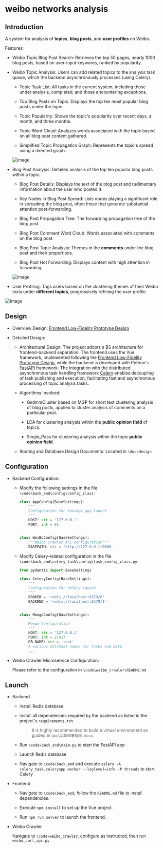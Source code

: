 # weibo networks analysis

## Introduction

A system for analysis of **topics**, **blog posts**, and **user profiles** on Weibo.

Features:

- Weibo Topic Blog Post Search: Retrieves the top 50 pages, nearly 1000 blog posts, based on user-input keywords, ranked by popularity.

- Weibo Topic Analysis: Users can add related topics to the analysis task queue, which the backend asynchronously processes (using Celery).
  
  - Topic Task List: All tasks in the current system, including those under analysis, completed, and those encountering exceptions.
  
  - Top Blog Posts on Topic: Displays the top ten most popular blog posts under the topic.
  
  - Topic Popularity: Shows the topic's popularity over recent days, a month, and three months.
  
  - Topic Word Cloud: Analyzes words associated with the topic based on all blog post content gathered.
  
  - Simplified Topic Propagation Graph: Represents the topic's spread using a directed graph.
  
  ![image](https://github.com/AndyZhang1999/Meida_network_via_weibo/assets/90740478/200d947e-90df-459c-b6e1-4ecaa8a1c462)


- Blog Post Analysis: Detailed analysis of the top ten popular blog posts within a topic.
  
  - Blog Post Details: Displays the text of the blog post and rudimentary information about the user who posted it.
  
  - Key Nodes in Blog Post Spread: Lists nodes playing a significant role in spreading the blog post, often those that generate substantial attention post-forwarding.
  
  - Blog Post Propagation Tree: The forwarding propagation tree of the blog post.
  
  - Blog Post Comment Word Cloud: Words associated with comments on the blog post.
  
  - Blog Post Topic Analysis: Themes in the **comments** under the blog post and their proportions.
  
  - Blog Post Hot Forwarding: Displays content with high attention in forwarding.
  
  ![image](https://github.com/AndyZhang1999/Meida_network_via_weibo/assets/90740478/77859f51-fe4f-4784-bc73-9b033b48d24a)


- User Profiling: Tags users based on the clustering themes of their Weibo texts under **different topics**, progressively refining the user profile.
  
![image](https://github.com/AndyZhang1999/Meida_network_via_weibo/assets/90740478/7763fd87-e38a-4f5a-922e-91f9619fb47b)


## Design

* Overview Design: [Frontend Low-Fidelity Prototype Design](https://modao.cc/app/096f66e13ccb38c83e73e67f3fbdb091526d900b?simulator_type=outside_artboard)

* Detailed Design:
  
  * Architectural Design: The project adopts a BS architecture for frontend-backend separation. The frontend uses the Vue framework, implemented following the [Frontend Low-Fidelity Prototype Design](https://modao.cc/app/096f66e13ccb38c83e73e67f3fbdb091526d900b?simulator_type=outside_artboard), while the backend is developed with Python's [FastAPI](https://fastapi.tiangolo.com/zh/) framework. The integration with the distributed asynchronous task handling framework [Celery](https://www.celerycn.io/ru-men/zhong-jian-ren-brokers/shi-yong-redis) enables decoupling of task publishing and execution, facilitating fast and asynchronous processing of topic analysis tasks.
  
  * Algorithms Involved:
    
    * GsdmmCluster based on MGP for short text clustering analysis of blog posts, applied to cluster analysis of comments on a particular post.
    
    * LDA for clustering analysis within the **public opinion field** of topics.
    
    * Single_Pass for clustering analysis within the topic **public opinion field**.
  
  * Routing and Database Design Documents: Located in `\doc\design`

## Configuration

* Backend Configuration:
  
  * Modify the following settings in the file `\code\back_end\config\config_class`:
    
    ```python
    class AppConfig(BaseSettings):
        """
        Configuration for fastapi_app launch
        """
        HOST: str = '127.0.0.1'
        PORT: int = 81
    
    
    class WeiBoConfig(BaseSettings):
        """Weibo crawler API configuration"""
        BASEPATH: str = 'http://127.0.0.1:8000'
    ```
  
  * Modify Celery-related configuration in the file `\code\back_end\celery_task\config\task_config_class.py`:
    
    ```python
    from pydantic import BaseSettings
    
    class CeleryConfig(BaseSettings):
        """
        Configuration for celery launch
        """
        BROKER = 'redis://localhost:6379/0'
        BACKEND = 'redis://localhost:6379/1'
    
    
    class MongoConfig(BaseSettings):
        """
        Mongo Configuration
        """
        HOST: str = '127.0.0.1'
        PORT: int = 27017
        DB_NAME: str = 'test'
        # various database names for tasks and data
        ...
    ```

* Weibo Crawler Microservice Configuration:
  
  Please refer to the configuration in `\code\weibo_crawler\README.md`

## Launch

* Backend
  
  * Install Redis database
  
  * Install all dependencies required by the backend as listed in the project's `requirements.txt`
    
    > It is highly recommended to build a virtual environment as guided in `doc\后端部署指南.docx`.
  
  * Run `\code\back_end\main.py` to start the FastAPI app
  
  * Launch Redis database
  
  * Navigate to `\code\back_end` and execute `celery -A celery_task.celeryapp worker --loglevel=info -P threads` to start Celery

* Frontend
  
  * Navigate to `\code\back_end`, follow the `README.md` file to install dependencies.
  
  * Execute `npm install` to set up the Vue project.
  
  * Run `npm run server` to launch the frontend.

* Weibo Crawler
  
  Navigate to `\code\weibo_crawler`, configure as instructed, then run `weibo_curl_api.py`
